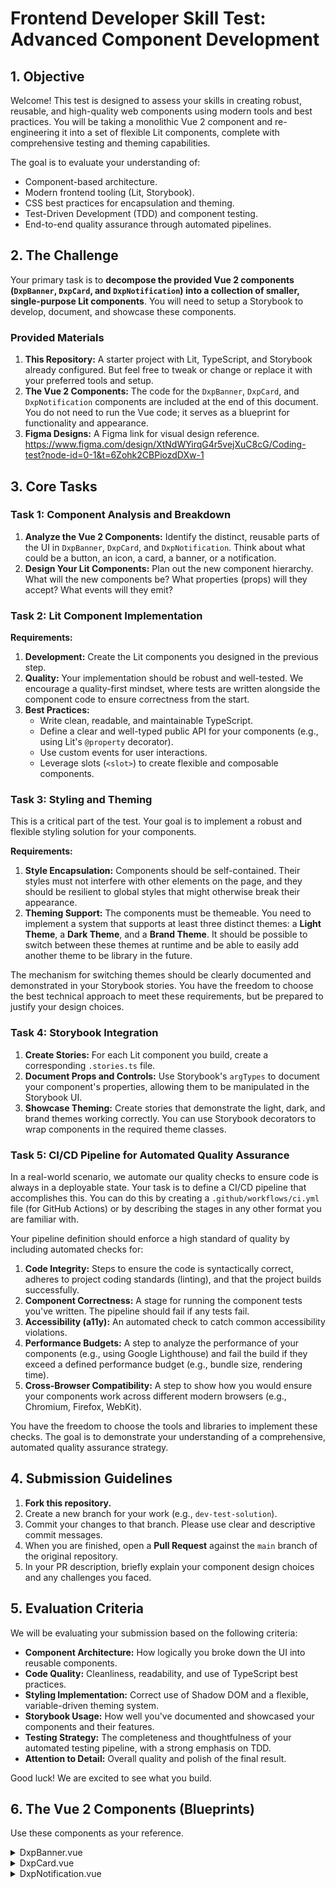 # Frontend Developer Skill Test: Advanced Component Development

## 1. Objective

Welcome! This test is designed to assess your skills in creating robust, reusable, and high-quality web components using modern tools and best practices. You will be taking a monolithic Vue 2 component and re-engineering it into a set of flexible Lit components, complete with comprehensive testing and theming capabilities.

The goal is to evaluate your understanding of:
- Component-based architecture.
- Modern frontend tooling (Lit, Storybook).
- CSS best practices for encapsulation and theming.
- Test-Driven Development (TDD) and component testing.
- End-to-end quality assurance through automated pipelines.

## 2. The Challenge

Your primary task is to **decompose the provided Vue 2 components (`DxpBanner`, `DxpCard`, and `DxpNotification`) into a collection of smaller, single-purpose Lit components**. You will need to setup a Storybook to develop, document, and showcase these components.

### Provided Materials

1.  **This Repository:** A starter project with Lit, TypeScript, and Storybook already configured. But feel free to tweak or change or replace it with your preferred tools and setup.
2.  **The Vue 2 Components:** The code for the `DxpBanner`, `DxpCard`, and `DxpNotification` components are included at the end of this document. You do not need to run the Vue code; it serves as a blueprint for functionality and appearance.
3.  **Figma Designs:** A Figma link for visual design reference.
https://www.figma.com/design/XtNdWYirqG4r5vejXuC8cG/Coding-test?node-id=0-1&t=6Zohk2CBPiozdDXw-1

## 3. Core Tasks

### Task 1: Component Analysis and Breakdown

1.  **Analyze the Vue 2 Components:** Identify the distinct, reusable parts of the UI in `DxpBanner`, `DxpCard`, and `DxpNotification`. Think about what could be a button, an icon, a card, a banner, or a notification.
2.  **Design Your Lit Components:** Plan out the new component hierarchy. What will the new components be? What properties (props) will they accept? What events will they emit?

### Task 2: Lit Component Implementation

**Requirements:**

1.  **Development:** Create the Lit components you designed in the previous step.
2.  **Quality:** Your implementation should be robust and well-tested. We encourage a quality-first mindset, where tests are written alongside the component code to ensure correctness from the start.
3.  **Best Practices:**
    *   Write clean, readable, and maintainable TypeScript.
    *   Define a clear and well-typed public API for your components (e.g., using Lit's `@property` decorator).
    *   Use custom events for user interactions.
    *   Leverage slots (`<slot>`) to create flexible and composable components.

### Task 3: Styling and Theming

This is a critical part of the test. Your goal is to implement a robust and flexible styling solution for your components.

**Requirements:**

1.  **Style Encapsulation:** Components should be self-contained. Their styles must not interfere with other elements on the page, and they should be resilient to global styles that might otherwise break their appearance.
2.  **Theming Support:** The components must be themeable. You need to implement a system that supports at least three distinct themes: a **Light Theme**, a **Dark Theme**, and a **Brand Theme**. It should be possible to switch between these themes at runtime and be able to easily add another theme to be library in the future.

The mechanism for switching themes should be clearly documented and demonstrated in your Storybook stories. You have the freedom to choose the best technical approach to meet these requirements, but be prepared to justify your design choices.

### Task 4: Storybook Integration

1.  **Create Stories:** For each Lit component you build, create a corresponding `.stories.ts` file.
2.  **Document Props and Controls:** Use Storybook's `argTypes` to document your component's properties, allowing them to be manipulated in the Storybook UI.
3.  **Showcase Theming:** Create stories that demonstrate the light, dark, and brand themes working correctly. You can use Storybook decorators to wrap components in the required theme classes.

### Task 5: CI/CD Pipeline for Automated Quality Assurance

In a real-world scenario, we automate our quality checks to ensure code is always in a deployable state. Your task is to define a CI/CD pipeline that accomplishes this. You can do this by creating a `.github/workflows/ci.yml` file (for GitHub Actions) or by describing the stages in any other format you are familiar with.

Your pipeline definition should enforce a high standard of quality by including automated checks for:

1.  **Code Integrity:** Steps to ensure the code is syntactically correct, adheres to project coding standards (linting), and that the project builds successfully.
2.  **Component Correctness:** A stage for running the component tests you've written. The pipeline should fail if any tests fail.
3.  **Accessibility (a11y):** An automated check to catch common accessibility violations.
4.  **Performance Budgets:** A step to analyze the performance of your components (e.g., using Google Lighthouse) and fail the build if they exceed a defined performance budget (e.g., bundle size, rendering time).
5.  **Cross-Browser Compatibility:** A step to show how you would ensure your components work across different modern browsers (e.g., Chromium, Firefox, WebKit).

You have the freedom to choose the tools and libraries to implement these checks. The goal is to demonstrate your understanding of a comprehensive, automated quality assurance strategy.

## 4. Submission Guidelines

1.  **Fork this repository.**
2.  Create a new branch for your work (e.g., `dev-test-solution`).
3.  Commit your changes to that branch. Please use clear and descriptive commit messages.
4.  When you are finished, open a **Pull Request** against the `main` branch of the original repository.
5.  In your PR description, briefly explain your component design choices and any challenges you faced.

## 5. Evaluation Criteria

We will be evaluating your submission based on the following criteria:

-   **Component Architecture:** How logically you broke down the UI into reusable components.
-   **Code Quality:** Cleanliness, readability, and use of TypeScript best practices.
-   **Styling Implementation:** Correct use of Shadow DOM and a flexible, variable-driven theming system.
-   **Storybook Usage:** How well you've documented and showcased your components and their features.
-   **Testing Strategy:** The completeness and thoughtfulness of your automated testing pipeline, with a strong emphasis on TDD.
-   **Attention to Detail:** Overall quality and polish of the final result.

Good luck! We are excited to see what you build.

## 6. The Vue 2 Components (Blueprints)

Use these components as your reference.

<details>
<summary>DxpBanner.vue</summary>

```html
<template>
  <div
    v-if="isShow"
    :class="[
      'DxpBanner',
      `DxpBanner--size-${size}`,
      `DxpBanner--type-${type}`,
      variant && `DxpBanner--variant-${variant}`,
    ]"
  >
    <dxp-icon
      :icon="icon"
      :size="variant === 'page-banner' ? 'l' : 'm'"
      class="DxpBanner__Icon"
    />

    <div class="DxpBanner__Content">
      <div class="contain">
        <h3 v-if="title && variant === 'page-banner'" class="dxp-h3">
          {{ title }}
        </h3>
        <!-- @slot Banner content -->
        <slot></slot>
      </div>
    </div>

    <button
      v-if="showCloseButton"
      class="DxpBanner__CloseButton"
      type="button"
      aria-label="Close banner"
      @click="onClose"
    >
      <dxp-icon icon="close" />
    </button>
  </div>
</template>

<script>
import DxpIcon from "@/components/icon/DxpIcon.vue";

const ICON_MAP = {
  info: "info",
  error: "error",
  warning: "warning",
  success: "success",
  "internet-lost": "internet-lost",
};

export default {
  name: "DxpBanner",
  release: "1.0.1",
  lastUpdated: "0.2.1",
  components: {
    DxpIcon,
  },
  props: {
    /**
     * Show close button
     */
    showCloseButton: {
      type: Boolean,
      default: false,
    },

    /**
     * Banner size <br />
     * `m` `l` `xl` `full`
     */
    size: {
      type: String,
      default: "xl",
      validator: (val) => ["m", "l", "xl", "full"].includes(val),
    },

    /**
     * Page banner title <br />
     */
    title: {
      type: String,
    },

    /**
     * Banner type <br />
     * `info` `error` `warning` `success` `internet-lost`
     */
    type: {
      type: String,
      default: "info",
      validator: (val) => Object.keys(ICON_MAP).includes(val),
    },

    /**
     * Banner timeout (seconds) <br />
     */
    timeout: {
      type: [Number, String],
    },

    /**
     * Banner variant <br />
     * `notification` `page-banner`
     */
    variant: {
      type: String,
      validator: (val) => ["notification", "page-banner"].includes(val),
    },
  },
  data() {
    return {
      isShow: true,
      timer: null,
    };
  },
  computed: {
    icon() {
      return ICON_MAP[this.type];
    },
    timeoutSeconds() {
      return this.timeout && Number(this.timeout) && Number(this.timeout) > 0
        ? Number(this.timeout)
        : 0;
    },
  },
  mounted() {
    this.setTimer();
  },
  methods: {
    onClose(e) {
      this.isShow = false;
      /**
       * When the close button is clicked
       *
       * @event close
       * @type {object}
       */
      this.$emit("close", e);
    },
    setTimer() {
      if (this.timeoutSeconds > 0) {
        this.$nextTick(() => {
          this.timer = setTimeout(() => {
            this.isShow = false;
          }, this.timeoutSeconds * 1000);
        });
      }
    },
  },
  watch: {
    // TODO: Confirm whether this should restart or modify current remaining time
    timeout() {
      clearTimeout(this.timer);
      this.isShow = true;
      this.setTimer();
    },
  },
};
</script>

<style lang="scss" scoped>
$info-color: $color-blue-60;
$info-background: $color-blue-00;
$success-color: $color-green-80;
$success-background: $color-green-00;
$error-color: $color-red-80;
$error-background: $color-red-00;
$warning-color: $color-orange-80;
$warning-background: $color-orange-05;

.DxpBanner {
  display: flex;
  padding: rem(12);
  border-width: rem(1);
  border-style: solid;
  border-radius: $border-radius-corner;
  max-width: 100%;
  @include stack-margin(rem(24));

  @each $i in $banner_sizes {
    &--size-#{$i} {
      width: component-width-mobile($i);
      @include min-width(tablet) {
        width: component-width($i);
      }
    }
  }

  &--variant-page-banner {
    padding: rem(24);
  }

  &--variant-notification {
    position: fixed;
    top: rem(32);
    left: 0;
    right: 0;
    margin: auto;
    border-width: rem(1);
    border-radius: $border-radius-corner;
    box-shadow: $box-shadow-m;
    z-index: $z-index-notification;
  }

  &--type-info {
    border-color: $info-color;
    background-color: $info-background;
  }

  &--type-success {
    border-color: $success-color;
    background-color: $success-background;
  }

  &--type-error,
  &--type-internet-lost {
    border-color: $error-color;
    background-color: $error-background;
  }

  &--type-warning {
    border-color: $warning-color;
    background-color: $warning-background;
  }

  @media print {
    background-color: $color-white;
    border-width: rem(2);
  }
}

.DxpBanner__Icon {
  margin-right: rem(8);

  .DxpBanner--type-info & {
    color: $info-color;
  }

  .DxpBanner--type-success & {
    color: $success-color;
  }

  .DxpBanner--type-error &,
  .DxpBanner--type-internet-lost & {
    color: $error-color;
  }

  .DxpBanner--type-warning & {
    color: $warning-color;
  }
}

.DxpBanner__Content {
  display: flex;
  align-items: center;
  margin-right: auto;
}

.DxpBanner__CloseButton {
  margin-left: rem(16);
  align-self: flex-start;
}
</style>
```
</details>

<details>
<summary>DxpCard.vue</summary>

```html
<template>
  <div
    :class="['DxpCard', variant && `DxpCard--variant-${variant}`]"
  >
    <div 
      v-if="variant !== 'navigation'"
    >
      <slot name="header" />
      <div
        v-if="
          title ||
            variant === 'summary' ||
            variant === 'summary-action' ||
            variant === 'requirement'
        "
        class="DxpCard__Header"
      >
        <div class="DxpCard__TitleWrapper">
          <div
            v-if="title && ($slots.tooltip || tooltip)"
            class="DxpCard__TooltipTitle"
          >
            <h3 class="dxp-h3 DxpCard__Title">{{ title }}</h3>

            <!-- @slot Tooltip text -->
            <slot name="tooltip">
              <DxpTooltip v-if="tooltip" class="dxp-p">{{ tooltip }}</DxpTooltip>
            </slot>
          </div>

          <h3 v-else-if="title" class="dxp-h3 DxpCard__Title">{{ title }}</h3>

          <h4
            v-if="subtitle"
            :class="[
              variant === 'requirement' ? 'dxp-h3' : 'dxp-h4',
              'DxpCard__Title',
            ]"
          >
            {{ subtitle }}
          </h4>
        </div>

        <dxp-link
          v-if="variant === 'summary' || variant === 'summary-action'"
          text="Edit"
          class="DxpCard__EditLink"
          type="button"
          icon="edit"
          @click="onEdit"
        />
      </div>

      <div class="contain">
        <!-- @slot Card content -->
        <slot></slot>
      </div>

      <dxp-horizontal-line
        v-if="variant === 'action' || variant === 'summary-action'"
        is-full-width
        is-last-line
      />

      <dxp-button
        v-if="(
          (variant === 'action' || variant === 'summary-action') &&
            secondaryButtonText
        )"
        class="DxpCard__Action"
        variant="secondary"
        :text="secondaryButtonText"
        :disabled="secondaryButtonDisabled"
        :icon="secondaryButtonIcon"
        :iconSrc="secondaryButtonIconSrc"
        @click="onSecondaryAction"
      />

      <dxp-button
        v-if="(
          (variant === 'action' || variant === 'summary-action') &&
            buttonType !== 'link'
        )"
        class="DxpCard__Action"
        :text="buttonText || 'Continue'"
        :disabled="buttonDisabled"
        :icon="buttonIcon"
        :iconSrc="buttonIconSrc"
        :icon-position="buttonIconPosition"
        @click="onContinue"
      />
      <dxp-link
        v-if="(
          (variant === 'action' || variant === 'summary-action') &&
            buttonType === 'link'
        )"
        class="DxpCard__Action"
        :text="buttonText || 'Continue'"
        :disabled="buttonDisabled"
        :icon="buttonIcon"
        :iconSrc="buttonIconSrc"
        :icon-position="buttonIconPosition"
        :target="buttonLinkTarget"
        :href="buttonLink"
        :rel="buttonRel"
      />
    </div>

    <div 
      v-else
      @click="onNavigate"
    >
      <slot name="header" />
      <div
        v-if="title || variant === 'navigation'"
        class="DxpCard__Header"
      >
        <div class="DxpCard__TitleWrapper">
          <div
            v-if="title && ($slots.tooltip || tooltip)"
            class="DxpCard__TooltipTitle"
          >
            <h3 class="dxp-h3 DxpCard__Title">{{ title }}</h3>

            <!-- @slot Tooltip text -->
            <slot name="tooltip">
              <DxpTooltip v-if="tooltip" class="dxp-p">{{ tooltip }}</DxpTooltip>
            </slot>
          </div>

          <h3 v-else-if="title" class="dxp-h3 DxpCard__Title">{{ title }}</h3>

          <h4
            v-if="subtitle"
            :class="[
              variant === 'requirement' ? 'dxp-h3' : 'dxp-h4',
              'DxpCard__Title',
            ]"
          >
            {{ subtitle }}
          </h4>
        </div>
        
        <dxp-icon
          v-if="variant === 'navigation'"
          class="DxpCard__NavIcon"
          :icon="cardTitleIcon && cardTitleIcon !== 'none' ? cardTitleIcon : ''"
          size="s"
          name="NavIcon"
          :iconSrc="cardTitleIconSrc"
        />
      </div>

      <div class="contain">
        <!-- @slot Card content -->
        <slot></slot>
      </div>
      
    </div>
  </div>
</template>

<script>
import ICON_SET from "@/assets/icons/icon-set";
import DxpLink from "@/components/link/DxpLink.vue";
import DxpButton from "@/components/button/DxpButton.vue";
import DxpHorizontalLine from "@/components/layout/DxpHorizontalLine.vue";
import DxpTooltip from "@/components/tooltip/DxpTooltip.vue";
import DxpIcon from "@/components/icon/DxpIcon.vue"

export default {
  name: "DxpCard",
  release: "1.0.1",
  lastUpdated: "0.2.1",
  components: {
    DxpLink,
    DxpButton,
    DxpHorizontalLine,
    DxpTooltip,
    DxpIcon
  },
  props: {
    /**
     * Continue button disabled
     */
    buttonDisabled: {
      type: Boolean,
      default: false,
    },

    /**
     * Continue button icon
     */
    buttonIcon: {
      type: String,
      validator: (val) => Object.keys(ICON_SET).includes(val),
    },

    /**
     * Path to button icon (icon must be in appropriate size and aspect ratio)
     */
    buttonIconSrc: {
      type: String,
    },

    /**
     * Button icon position <br />
     * `left` `right`
     */
    buttonIconPosition: {
      type: String,
      default: "left",
      validator: (val) => ["left", "right"].includes(val),
    },

    /**
     * Continue button text
     */
    buttonText: {
      type: String,
    },

    /**
     * Button type <br />
     * `button` `link`
     */
    buttonType: {
      type: String,
      default: "button",
      validator: (val) => ["button", "link"].includes(val),
    },

    /**
     * Button type if link `href` attribute
     */
    buttonLink: {
      type: String,
      default: "javascript:void(0);",
    },

    /**
     * Button type if link `target` attribute <br />
     * * `_self` `_blank` `_parent` `_top`
     */
    buttonLinkTarget: {
      type: String,
      validator: (val) => ["_self", "_blank", "_parent", "_top"].includes(val),
      default: "_self",
    },

    buttonRel: {
      type: String,
    },

    /**
     * Secondary button disabled
     */
    secondaryButtonDisabled: {
      type: Boolean,
      default: false,
    },

    /**
     * Secondary button icon
     */
    secondaryButtonIcon: {
      type: String,
      validator: (val) => Object.keys(ICON_SET).includes(val),
    },

    /**
     * Path to button icon (icon must be in appropriate size and aspect ratio)
     */
    secondaryButtonIconSrc: {
      type: String,
    },

    /**
     * Secondary button text
     */
    secondaryButtonText: {
      type: String,
    },

    /**
     * Card subtitle
     */
    subtitle: {
      type: String,
    },

    /**
     * Card title
     */
    title: {
      type: String,
    },

    /**
     * Card title tooltip
     */
    tooltip: {
      type: String,
    },

    /**
     * Card variant <br />
     * `action` `summary` `summary-action` `requirement` `navigation`
     */
    variant: {
      type: String,
      validator: (val) =>
        ["action", "summary", "summary-action", "requirement", "navigation"].includes(val),
    },

    /**
     * Card Title Icon
     */
    cardTitleIcon: {
      type: String,
      validator: (val) => Object.keys(ICON_SET).includes(val),
    },

    /**
     * Path to card title icon (icon must be in appropriate size and aspect ratio)
     */
    cardTitleIconSrc: {
      type: String,
    },

    /**
     * URL for navigation event
     */
    url: {
      type: String,
      default: "javascript:void(0);",
    },
  },
  methods: {
    onEdit(e) {
      /**
       * When the edit link is clicked
       * @event edit
       * @type {object}
       */
      this.$emit("edit", e);
    },

    onContinue(e) {
      /**
       * When the continue button is clicked
       * @event continue
       * @type {object}
       */
      this.$emit("continue", e);
    },

    onNavigate() {
      /**
       * When the navigate card is clicked
       * @event navigate
       * @type {object}
       */
      this.$emit("navigate", this.url);
    }
  },
};
</script>

<style lang="scss" scoped>
$link: $color-blue-70;
.DxpCard {
  background-color: $color-white;
  box-shadow: $box-shadow-s;
  padding: rem(24);
  border-radius: $border-radius-corner-l;
  @include stack-margin(rem(24));

  @include min-width(tablet) {
    padding: rem(24) rem(32);
    border-radius: $border-radius-corner-l;
  }

  @media print {
    box-shadow: none;
    padding: rem(0);
  }

  &--variant-requirement {
    box-shadow: none;
    padding-top: 0;
    padding-bottom: rem(32);
    border: rem(1) solid $color-cool-grey-20;
    border-radius: $border-radius-corner-l;
    min-height: rem(200);

    @media print {
      box-shadow: none;
      padding: 0 rem(24) rem(32) rem(24);
    }
  }

  &--variant-navigation {
    cursor: pointer;
  }
}

.DxpCard__Header {
  display: flex;
  margin-bottom: rem(16);

  .DxpCard--variant-summary &,
  .DxpCard--variant-summary-action & {
    justify-content: space-between;
  }

  .DxpCard--variant-requirement & {
    padding: rem(12) rem(24);
    margin: 0 rem(-24) rem(24);
    min-height: rem(72);
    border-radius: $border-radius-corner-l $border-radius-corner-l 0 0;
    justify-content: center;
    background-color: $color-blue-00;

    @include min-width(tablet) {
      padding: rem(12) rem(32);
      margin: 0 rem(-32) rem(24);
    }
  }

  .DxpCard--variant-navigation & {
    justify-content: space-between;
    margin-bottom: 0;
  }
  &:hover{
    .DxpCard__NavIcon{
      color: $color-blue-80;
    }
  }
}

.DxpCard__TitleWrapper {
  display: flex;
  flex-direction: column;
  justify-content: center;
}

.DxpCard__TooltipTitle {
  max-width: rem(720);
  line-height: 0;

  .DxpCard--variant-requirement & {
    text-align: center;
  }

  > .DxpTooltip {
    margin-top: rem(4);
    margin-bottom: rem(4);
    padding-left: rem(8);

    .DxpCard--variant-requirement & {
      margin-top: rem(2);
      margin-bottom: rem(2);
    }
  }
}

.DxpCard__Title {
  margin-bottom: 0;
  overflow-wrap: break-word;

  .DxpCard--variant-requirement & {
    text-align: center;
    @include line-height(m);
  }

  .DxpCard__TooltipTitle & {
    display: inline;
    vertical-align: bottom;
  }
}

.DxpCard__EditLink {
  margin-left: rem(16);
  margin-top: rem(2);
  margin-bottom: rem(2);
  align-self: flex-start;

  @media print {
    display: none;
  }
}

.DxpCard__NavIcon {
  color: $link;
  margin-top: 4px;
  margin-left: rem(16);
}

.DxpCard__Action {
  @include inline-margin(rem(16));

  @media print {
    display: none;
  }
}
</style>
```
</details>

<details>
<summary>DxpNotification.vue</summary>

```html
<template>
  <portal to="notification">
    <DxpBanner
      class="DxpNotification"
      :type="type"
      :size="size"
      :timeout="timeout"
      show-close-button
    >
      <!-- @slot Notification content -->
      <slot></slot>
    </DxpBanner>
  </portal>
</template>

<script>
import PortalVue from "portal-vue";
import DxpBanner from "@/components/banner/DxpBanner.vue";

export default {
  name: "DxpNotification",
  release: "1.0.1",
  lastUpdated: "0.3.1",
  components: {
    PortalVue,
    DxpBanner,
  },
  props: {
    /**
     * Notification size <br />
     * `m` `l`
     */
    size: {
      type: String,
      default: "l",
      validator: (val) => ["m", "l"].includes(val),
    },

    /**
     * Notification type <br />
     * `info` `error` `warning` `success` `internet-lost`
     */
    type: {
      type: String,
      default: "info",
      validator: (val) =>
        ["info", "error", "warning", "success", "internet-lost"].includes(val),
    },

    /**
     * Notification timeout (seconds) <br />
     */
    timeout: {
      type: [Number, String],
    },
  },
};
</script>

<style lang="scss" scoped>
.DxpNotification {
  margin: rem(12) auto 0;
  box-shadow: $box-shadow-m;
  z-index: $z-index-notification;

  &:first-child {
    margin-top: rem(32);
  }
}
</style>
```
</details>
